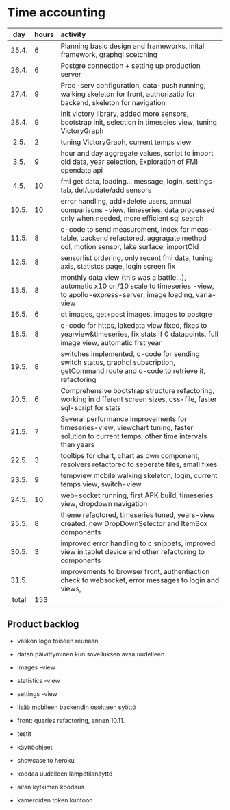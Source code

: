 # Time accounting

|  day  | hours | activity                                                                                                                                      |
| :---: | :---- | :-------------------------------------------------------------------------------------------------------------------------------------------- |
| 25.4. | 6     | Planning basic design and frameworks, inital framework, graphql scetching                                                                     |
| 26.4. | 6     | Postgre connection + setting up production server                                                                                             |
| 27.4. | 9     | Prod-serv configuration, data-push running, walking skeleton for front, authorizatio for backend, skeleton for navigation                     |
| 28.4. | 9     | Init victory library, added more sensors, bootstrap init, selection in timeseies view, tuning VictoryGraph                                    |
| 2.5.  | 2     | tuning VictoryGraph, current temps view                                                                                                       |
| 3.5.  | 9     | hour and day aggregate values, script to import old data, year selection, Exploration of FMI opendata api                                     |
| 4.5.  | 10    | fmi get data, loading... message, login, settings-tab, del/update/add sensors                                                                 |
| 10.5. | 10    | error handling, add+delete users, annual comparisons -view, timeseries: data processed only when needed, more efficient sql search            |
| 11.5. | 8     | c-code to send measurement, index for meas-table, backend refactored, aggragate method col, motion sensor, lake surface, importOld            |
| 12.5. | 8     | sensorlist ordering, only recent fmi data, tuning axis, statistcs page, login screen fix                                                      |
| 13.5. | 8     | monthly data view (this was a battle...), automatic x10 or /10 scale to timeseries -view, to apollo-express-server, image loading, varia-view |
| 16.5. | 6     | dt images, get+post images, images to postgre                                                                                                 |
| 18.5. | 8     | c-code for https, lakedata view fixed, fixes to yearview&timeseries, fix stats if 0 datapoints, full image view, automatic frst year          |
| 19.5. | 8     | switches implemented, c-code for sending switch status, graphql subscription, getCommand route and c-code to retrieve it, refactoring         |
| 20.5. | 6     | Comprehensive bootstrap structure refactoring, working in different screen sizes, css-file, faster sql-script for stats                       |
| 21.5. | 7     | Several performance improvements for timeseries-view, viewchart tuning, faster solution to current temps, other time intervals than years     |
| 22.5. | 3     | tooltips for chart, chart as own component, resolvers refactored to seperate files, small fixes                                               |
| 23.5. | 9     | tempview mobile walking skeleton, login, current temps view, switch-view                                                                      |
| 24.5. | 10    | web-socket running, first APK build, timeseries view, dropdown navigation                                                                     |
| 25.5. | 8     | theme refactored, timeseries tuned, years-view created, new DropDownSelector and ItemBox components                                           |
| 30.5. | 3     | improved error handling to c snippets, improved view in tablet device and other refactoring to components                                     |
| 31.5. |       | improvements to browser front, authentiaction check to websocket, error messages to login and views,                                          |
| total | 153   |                                                                                                                                               |

## Product backlog

- valikon logo toiseen reunaan
- datan päivittyminen kun sovelluksen avaa uudelleen
- images -view
- statistics -view
- settings -view
- lisää mobileen backendin osoitteen syöttö
- front: queries refactoring, ennen 10.11.
- testit
- käyttöohjeet
- showcase to heroku
- koodaa uudelleen lämpötilanäyttö

- aitan kytkimen koodaus
- kameroiden token kuntoon
